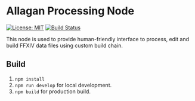 # Allagan Processing Node

[![License: MIT](https://img.shields.io/badge/License-MIT-blue.svg)](https://github.com/allagan-node/allagan-processing-node/blob/master/LICENSE)
[![Build Status](https://travis-ci.org/allagan-node/allagan-processing-node.svg?branch=master)](https://travis-ci.org/allagan-node/allagan-processing-node)

This node is used to provide human-friendly interface to process, edit and build FFXIV data files using custom build chain.

## Build

1. `npm install`
2. `npm run develop` for local development.
3. `npm build` for production build.